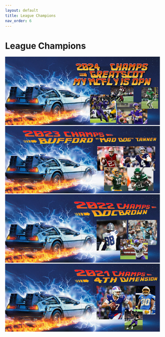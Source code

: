 ```yaml
---
layout: default
title: League Champions
nav_order: 6
---
```

# League Champions
![2024](/assets/2024Champs.png)
![2023](/assets/2023Champs.jpg)
![2022](/assets/2022Champs.jpg)
![2021](/assets/2021Champs.jpg)
